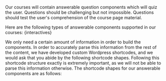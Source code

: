 Our courses will contain answerable question components which will quiz the user. Questions should be challenging but not impossible. Questions should test the user's comprehension of the course page material. 

Here are the following types of answerable components supported in our courses:
{interactives}

We only need a certain amount of information in order to build the components. In order to accurately parse this information from the rest of the content, we have developed custom Wordpress shortcodes, and we would ask that you abide by the following shortcode shapes. Following this shortcode structure exactly is extremely important, as we will not be able to parse this information otherwise. The shortcode shapes for our answerable components are as follows: